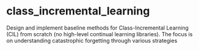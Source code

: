 # class_incremental_learning
Design and implement baseline methods for Class-Incremental Learning (CIL) from scratch (no high-level continual learning libraries). The focus is on understanding catastrophic forgetting through various strategies
